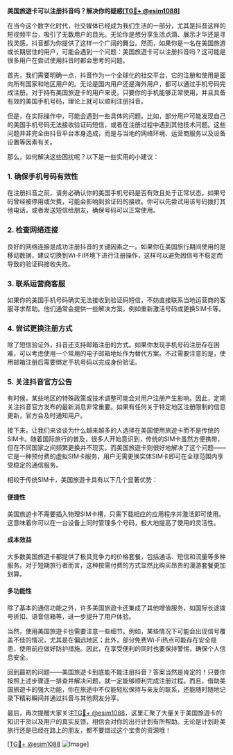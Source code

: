 **美国旅遊卡可以注册抖音吗？解决你的疑惑[[TG💪+ @esim1088](https://t.me/s/esim1088)]**

在当今这个数字化时代，社交媒体已经成为我们生活的一部分，尤其是抖音这样的短视频平台，吸引了无数用户的目光。无论你是想分享生活点滴、展示才华还是寻找灵感，抖音都为你提供了这样一个广阔的舞台。然而，如果你是一名在美国旅游或长期居住的用户，可能会遇到一个问题：美国旅遊卡可以注册抖音吗？这可能是很多用户在尝试使用抖音时都会思考的问题。

首先，我们需要明确一点，抖音作为一个全球化的社交平台，它的注册和使用是面向所有国家和地区用户的。无论是国内用户还是海外用户，都可以通过手机号码完成注册。对于持有美国旅遊卡的用户来说，只要你的手机能够正常使用，并且具备有效的美国手机号码，理论上就可以顺利注册抖音。

但是，在实际操作中，可能会遇到一些具体的问题。比如，部分用户可能发现自己的美国手机号码无法接收验证码短信，或者在注册过程中遇到其他技术问题。这些问题并非完全由抖音平台本身造成，而是与当地的网络环境、运营商服务以及设备设置等因素有关。

那么，如何解决这些困扰呢？以下是一些实用的小建议：

### 1. 确保手机号码有效性
在注册抖音之前，请务必确认你的美国手机号码是否有效且处于正常状态。如果号码曾经被停用或欠费，可能会影响到验证码的接收。你可以先尝试用该号码拨打其他电话，或者发送短信给朋友，确保号码可以正常使用。

### 2. 检查网络连接
良好的网络连接是成功注册抖音的关键因素之一。如果你在美国旅行期间使用的是移动数据，建议切换到Wi-Fi环境下进行注册操作，这样可以避免因信号不稳定而导致的验证码接收失败。

### 3. 联系运营商客服
如果你的美国手机号码确实无法接收到验证码短信，不妨直接联系当地运营商的客服寻求帮助。他们通常会提供一些解决方案，例如重新激活号码或更换SIM卡等。

### 4. 尝试更换注册方式
除了短信验证外，抖音还支持邮箱注册的方式。如果你发现手机号码注册存在困难，可以考虑使用一个常用的电子邮箱地址作为替代方案。不过需要注意的是，使用邮箱注册后需要绑定手机号码以完成身份验证。

### 5. 关注抖音官方公告
有时候，某些地区的特殊政策或技术调整可能会对用户注册产生影响。因此，定期关注抖音官方发布的最新消息非常重要。如果有任何关于特定地区注册限制的信息更新，官方会及时通知用户。

接下来，让我们来谈谈为什么越来越多的人选择在美国使用旅遊卡而不是传统的SIM卡。随着国际旅行的普及，很多人开始意识到，传统的SIM卡虽然方便携带，但在不同国家之间频繁更换并不现实。而美国旅遊卡则很好地解决了这个问题——它是一种预付费的虚拟SIM卡服务，用户无需更换实体SIM卡即可在全球范围内享受稳定的通信服务。

相较于传统SIM卡，美国旅遊卡具有以下几个显著优势：

#### 便捷性
美国旅遊卡不需要插入物理SIM卡槽，只需下载相应的应用程序并激活即可使用。这意味着你可以在一台设备上同时管理多个号码，极大地提高了使用的灵活性。

#### 成本效益
大多数美国旅遊卡都提供了极具竞争力的价格套餐，包括通话、短信和流量等多种服务。对于短期旅行者而言，这种按需付费的方式显然比购买昂贵的漫游套餐更加划算。

#### 多功能性
除了基本的通信功能之外，许多美国旅遊卡还集成了其他增值服务，如国际长途拨号折扣、语音信箱等，进一步提升了用户体验。

当然，使用美国旅遊卡也需要注意一些细节。例如，某些情况下可能会出现信号覆盖不佳的情况，尤其是在偏远地区；此外，部分免费Wi-Fi热点可能存在安全隐患，使用前应做好防护措施。因此，在享受便利的同时也要保持警惕，确保个人信息安全。

回到最初的问题——美国旅遊卡到底能不能注册抖音？答案当然是肯定的！只要你按照上述步骤逐一排查并解决问题，就一定能够顺利完成注册过程。而且，借助美国旅遊卡的强大功能，你在旅途中不仅能轻松保持与亲友的联系，还能随时随地记录下精彩瞬间并通过抖音与其他网友分享。

最后，再次提醒大家关注[TG💪+ @esim1088](https://t.me/s/esim1088)，这里汇聚了大量关于美国旅遊卡的知识干货以及用户的真实反馈，相信会对你的出行计划有所帮助。无论是计划赴美旅行还是已经在路上的朋友，都不要错过这个宝贵的资源哦！

[[TG💪+ @esim1088](https://t.me/s/esim1088) ![Image](https://i.postimg.cc/4NQfJmqS/Snipaste-2025-05-13-00-14-12.png)]